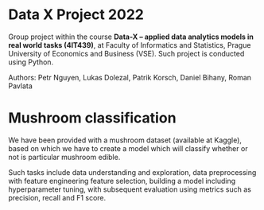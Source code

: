 # Data X Project 2022

Group project within the course **Data-X – applied data analytics models in real world tasks (4IT439)**, at Faculty of Informatics and Statistics, Prague University of Economics and Business (VSE). Such project is conducted using Python.

Authors: Petr Nguyen, Lukas Dolezal, Patrik Korsch, Daniel Bihany, Roman Pavlata

# Mushroom classification
We have been provided with a mushroom dataset (available at Kaggle), based on which we have to create a model which will classify whether or not is particular mushroom edible.

Such tasks include data understanding and exploration, data preprocessing with feature engineering feature selection, building a model including hyperparameter tuning, with subsequent evaluation using metrics such as precision, recall and F1 score.
